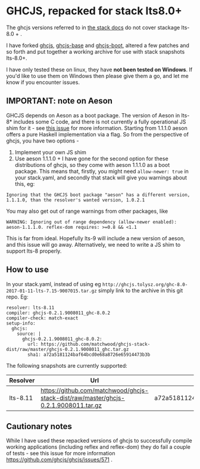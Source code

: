 # GHCJS, repacked for stack lts8.0+

The ghcjs versions referred to in [the stack docs](https://docs.haskellstack.org/en/stable/ghcjs/) do not cover stackage lts-8.0 + .

I have forked [ghcjs](https://github.com/matchwood/ghcjs), [ghcjs-base](https://github.com/matchwood/ghcjs-base) and [ghcjs-boot](https://github.com/matchwood/ghcjs-boot), altered a few patches and so forth and put together a working archive for use with stack snapshots lts-8.0+. 

I have only tested these on linux, they have **not been tested on Windows**. If you'd like to use them on Windows then please give them a go, and let me know if you encounter issues.

## IMPORTANT: note on Aeson
GHCJS depends on Aeson as a boot package. The version of Aeson in lts-8* includes some C code, and there is not currently a fully operational JS shim for it - see [this issue](https://github.com/bos/aeson/issues/471) for more information. Starting from 1.1.1.0 aeson offers a pure Haskell implementation via a flag. So from the perspective of ghcjs, you have two options - 
  1) Implement your own JS shim
  2) Use aeson 1.1.1.0 + 
I have gone for the second option for these distributions of ghcjs, so they come with aeson 1.1.1.0 as a boot package. This means that, firstly, you might need `allow-newer: true` in your stack.yaml, and secondly that stack will give you warnings about this, eg: 

    Ignoring that the GHCJS boot package "aeson" has a different version, 1.1.1.0, than the resolver's wanted version, 1.0.2.1

You may also get out of range warnings from other packages, like 

    WARNING: Ignoring out of range dependency (allow-newer enabled): aeson-1.1.1.0. reflex-dom requires: >=0.8 && <1.1

This is far from ideal. Hopefully lts-9 will include a new version of aeson, and this issue will go away. Alternatively, we need to write a JS shim to support lts-8 properly.

## How to use
In your stack.yaml, instead of using eg `http://ghcjs.tolysz.org/ghc-8.0-2017-01-11-lts-7.15-9007015.tar.gz` simply link to the archive in this git repo.
Eg: 

    resolver: lts-8.11
    compiler: ghcjs-0.2.1.9008011_ghc-8.0.2
    compiler-check: match-exact
    setup-info:
      ghcjs:
        source: |
          ghcjs-0.2.1.9008011_ghc-8.0.2:
            url: https://github.com/matchwood/ghcjs-stack-dist/raw/master/ghcjs-0.2.1.9008011_ghc.tar.gz
            sha1: a72a5181124baf64bcd0e68a8726e65914473b3b

The following snapshots are currently supported:

| Resolver | Url | sha1 |
| --- | --- | --- |
| lts-8.11 | https://github.com/matchwood/ghcjs-stack-dist/raw/master/ghcjs-0.2.1.9008011.tar.gz | a72a5181124baf64bcd0e68a8726e65914473b3b |

## Cautionary notes
While I have used these repacked versions of ghcjs to successfully compile working applications (including reflex and reflex-dom) they do fail a couple of tests - see this issue for more information https://github.com/ghcjs/ghcjs/issues/571 . 
